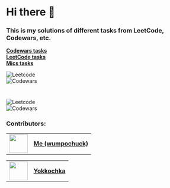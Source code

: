 # Hi there 👋

### This is my solutions of different tasks from LeetCode, <br> Codewars, etc.

[**Codewars tasks**](./Codewars/) <br>
[**LeetCode tasks**](./LeetCode/) <br>
[**Mics tasks**](./Misc/)
    
<div>
    <img src="https://leetcard.jacoblin.cool/wumpochuck?theme=dark" alt="Leetcode" />
</div>

<div>
    <img src="https://www.codewars.com/users/wump0chuck/badges/large" alt="Codewars" />
</div>

#

<div>
    <img src="https://leetcard.jacoblin.cool/Yokkochka?theme=dark" alt="Leetcode" />
</div>

<div>
    <img src="https://www.codewars.com/users/Yokkochka/badges/large" alt="Codewars" />
</div>

### Contributors:

<table>
    <tbody>
        <tr>
            <td>
                <img width=50 src="https://avatars.githubusercontent.com/u/130181963"/>
            </td>
            <td>
                <a href = "https://github.com/wumpochuck"><b>Me (wumpochuck)</b></a>
            </td>
        </tr>
    </tbody>
</table>

<table>
    <tbody>
        <tr>
            <td>
                <img width=50 src="https://avatars.githubusercontent.com/u/85567113"/>
            </td>
            <td>
                <a href = "https://github.com/Ulyanaaa"><b>Yokkochka</b></a>
            </td>
        </tr>
    </tbody>
</table>

